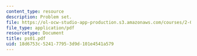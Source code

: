 ```yaml
---
content_type: resource
description: Problem set.
file: https://ol-ocw-studio-app-production.s3.amazonaws.com/courses/2-004-systems-modeling-and-control-ii-fall-2007/18d6753c524177953d9d101e4541a579_ps01.pdf
file_type: application/pdf
resourcetype: Document
title: ps01.pdf
uid: 18d6753c-5241-7795-3d9d-101e4541a579
---
```

